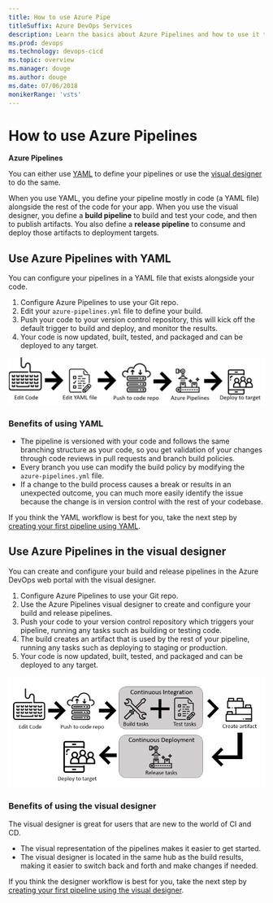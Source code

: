 ```yaml
---
title: How to use Azure Pipe
titleSuffix: Azure DevOps Services
description: Learn the basics about Azure Pipelines and how to use it to automatically build and release code.
ms.prod: devops
ms.technology: devops-cicd
ms.topic: overview
ms.manager: douge
ms.author: douge
ms.date: 07/06/2018
monikerRange: 'vsts'
---
```


# How to use Azure Pipelines

**Azure Pipelines**

You can either use [YAML](../get-started-yaml.md) to define your pipelines or use the [visual designer](../get-started-designer.md) to do the same. 

When you use YAML, you define your pipeline mostly in code (a YAML file) alongside the rest of the code for your app. 
When you use the visual designer, you define a **build pipeline** to build and test your code, and then to publish artifacts. You also define a **release pipeline** to consume and deploy those artifacts to deployment targets.

## Use Azure Pipelines with YAML

You can configure your pipelines in a YAML file that exists alongside your code.

1. Configure Azure Pipelines to use your Git repo.
2. Edit your `azure-pipelines.yml` file to define your build.
3. Push your code to your version control repository, this will kick off the default trigger to build and deploy, and monitor the results.
4. Your code is now updated, built, tested, and packaged and can be deployed to any target.

![Pipelines YAML intro image ](../_img/pipelines-image-yaml.png)

### Benefits of using YAML

* The pipeline is versioned with your code and follows the same branching structure as your code, so you get validation of your changes through code reviews in pull requests and branch build policies.
* Every branch you use can modify the build policy by modifying the `azure-pipelines.yml` file.
* If a change to the build process causes a break or results in an unexpected outcome, you can much more easily identify the issue because the change is in version control with the rest of your codebase.

If you think the YAML workflow is best for you, take the next step by [creating your first pipeline using YAML](../get-started-yaml.md).

## Use Azure Pipelines in the visual designer

You can create and configure your build and release pipelines in the Azure DevOps web portal with the visual designer. 

1. Configure Azure Pipelines to use your Git repo.
2. Use the Azure Pipelines visual designer to create  and configure your build and release pipelines.
3. Push your code to your version control repository which triggers your pipeline, running any tasks such as building or testing code.
5. The build creates an artifact that is used by the rest of your pipeline, running any tasks such as deploying to staging or production.
6. Your code is now updated, built, tested, and packaged and can be deployed to any target.

![Pipelines designer intro image](../_img/pipelines-image-designer.png)

     
### Benefits of using the visual designer

The visual designer is great for users that are new to the world of CI and CD.

* The visual representation of the pipelines makes it easier to get started. 
* The visual designer is located in the same hub as the build results, making it easier to switch back and forth and make changes if needed.

If you think the designer workflow is best for you, take the next step by [creating your first pipeline using the visual designer](../get-started-designer.md).

